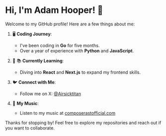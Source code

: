 # Hi, I'm Adam Hooper! 👋

Welcome to my GitHub profile! Here are a few things about me:

1. 🖥️ **Coding Journey**: 
   - I've been coding in **Go** for five months.
   - Over a year of experience with **Python** and **JavaScript**.

2. 🐍 📚 **Currently Learning**:
   - Diving into **React** and **Next.js** to expand my frontend skills.

3. 🐦 **Connect with Me**:
   - Follow me on X: [@Airsicktitan](https://x.com/Airsicktitan)

4. 🎤 **My Music**:
   - Listen to my music at [composerastofficial.com](https://www.composerastofficial.com/)

Thanks for stopping by! Feel free to explore my repositories and reach out if you want to collaborate.
